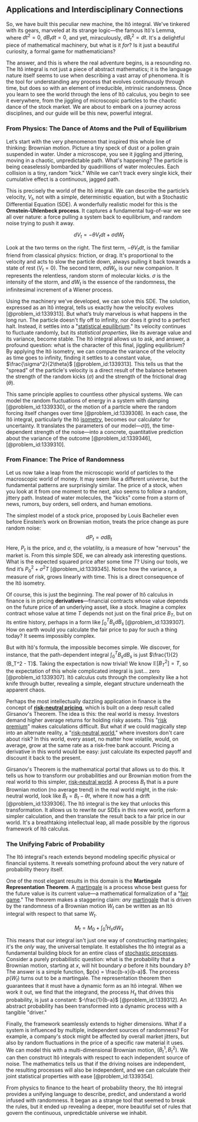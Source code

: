 ## Applications and Interdisciplinary Connections

So, we have built this peculiar new machine, the Itô integral. We've tinkered with its gears, marveled at its strange logic—the famous Itô's Lemma, where $dt^2 = 0$, $dB_t dt = 0$, and yet, miraculously, $dB_t^2 = dt$. It's a delightful piece of mathematical machinery, but what is it *for*? Is it just a beautiful curiosity, a formal game for mathematicians?

The answer, and this is where the real adventure begins, is a resounding *no*. The Itô integral is not just a piece of abstract mathematics; it is the language nature itself seems to use when describing a vast array of phenomena. It is the tool for understanding any process that evolves continuously through time, but does so with an element of irreducible, intrinsic randomness. Once you learn to see the world through the lens of Itô calculus, you begin to see it everywhere, from the jiggling of microscopic particles to the chaotic dance of the stock market. We are about to embark on a journey across disciplines, and our guide will be this new, powerful integral.

### From Physics: The Dance of Atoms and the Pull of Equilibrium

Let’s start with the very phenomenon that inspired this whole line of thinking: Brownian motion. Picture a tiny speck of dust or a pollen grain suspended in water. Under a microscope, you see it jiggling and jittering, moving in a chaotic, unpredictable path. What's happening? The particle is being ceaselessly bombarded by quadrillions of water molecules. Each collision is a tiny, random "kick." While we can't track every single kick, their cumulative effect is a continuous, jagged path.

This is precisely the world of the Itô integral. We can describe the particle’s velocity, $V_t$, not with a simple, deterministic equation, but with a Stochastic Differential Equation (SDE). A wonderfully realistic model for this is the **Ornstein-Uhlenbeck process**. It captures a fundamental tug-of-war we see all over nature: a force pulling a system back to equilibrium, and random noise trying to push it away.

$$ dV_t = -\theta V_t dt + \sigma dW_t $$

Look at the two terms on the right. The first term, $-\theta V_t dt$, is the familiar friend from classical physics: friction, or drag. It's proportional to the velocity and acts to slow the particle down, always pulling it back towards a state of rest ($V_t = 0$). The second term, $\sigma dW_t$, is our new companion. It represents the relentless, random storm of molecular kicks. $\sigma$ is the intensity of the storm, and $dW_t$ is the essence of the randomness, the infinitesimal increment of a Wiener process.

Using the machinery we've developed, we can solve this SDE. The solution, expressed as an Itô integral, tells us exactly how the velocity evolves [@problem_id:1339313]. But what’s truly marvelous is what happens in the long run. The particle doesn't fly off to infinity, nor does it grind to a perfect halt. Instead, it settles into a "[statistical equilibrium](@article_id:186083)." Its velocity continues to fluctuate randomly, but its *statistical properties*, like its average value and its variance, become stable. The Itô integral allows us to ask, and answer, a profound question: what is the character of this final, jiggling equilibrium? By applying the Itô isometry, we can compute the variance of the velocity as time goes to infinity, finding it settles to a constant value, $\frac{\sigma^2}{2\theta}$ [@problem_id:1339313]. This tells us that the "spread" of the particle's velocity is a direct result of the balance between the strength of the random kicks ($\sigma$) and the strength of the frictional drag ($\theta$).

This same principle applies to countless other physical systems. We can model the random fluctuations of energy in a system with damping [@problem_id:1339330], or the motion of a particle where the random forcing itself changes over time [@problem_id:1339308]. In each case, the Itô integral, particularly the Itô [isometry](@article_id:150387), becomes our calculator for uncertainty. It translates the parameters of our model—$\sigma(t)$, the time-dependent strength of the noise—into a concrete, quantitative prediction about the variance of the outcome [@problem_id:1339346], [@problem_id:1339310].

### From Finance: The Price of Randomness

Let us now take a leap from the microscopic world of particles to the macroscopic world of money. It may seem like a different universe, but the fundamental patterns are surprisingly similar. The price of a stock, when you look at it from one moment to the next, also seems to follow a random, jittery path. Instead of water molecules, the "kicks" come from a storm of news, rumors, buy orders, sell orders, and human emotions.

The simplest model of a stock price, proposed by Louis Bachelier even before Einstein’s work on Brownian motion, treats the price change as pure random noise:
$$ dP_t = \sigma dB_t $$
Here, $P_t$ is the price, and $\sigma$, the volatility, is a measure of how "nervous" the market is. From this simple SDE, we can already ask interesting questions. What is the expected squared price after some time $T$? Using our tools, we find it’s $P_0^2 + \sigma^2 T$ [@problem_id:1339345]. Notice how the variance, a measure of risk, grows linearly with time. This is a direct consequence of the Itô isometry.

Of course, this is just the beginning. The real power of Itô calculus in finance is in pricing **derivatives**—financial contracts whose value depends on the future price of an underlying asset, like a stock. Imagine a complex contract whose value at time $T$ depends not just on the final price $B_T$, but on its entire history, perhaps in a form like $\int_0^T B_s dB_s$ [@problem_id:1339307]. How on earth would you calculate the fair price to pay for such a thing today? It seems impossibly complex.

But with Itô's formula, the impossible becomes simple. We discover, for instance, that the path-dependent integral $\int_0^T B_s dB_s$ is just $\frac{1}{2}(B_T^2 - T)$. Taking the expectation is now trivial! We know $\mathbb{E}[B_T^2] = T$, so the expectation of this whole complicated integral is just... zero [@problem_id:1339307]. Itô calculus cuts through the complexity like a hot knife through butter, revealing a simple, elegant structure underneath the apparent chaos.

Perhaps the most intellectually dazzling application in finance is the concept of **[risk-neutral pricing](@article_id:143678)**, which is built on a deep result called Girsanov's Theorem. The idea is this: the real world is messy. Investors demand higher average returns for holding risky assets. This "[risk premium](@article_id:136630)" makes calculations difficult. But what if we could magically step into an alternate reality, a "[risk-neutral world](@article_id:147025)," where investors don't care about risk? In this world, every asset, no matter how volatile, would, on average, grow at the same rate as a risk-free bank account. Pricing a derivative in this world would be easy: just calculate its expected payoff and discount it back to the present.

Girsanov's Theorem is the mathematical portal that allows us to do this. It tells us how to transform our probabilities and our Brownian motion from the real world to this simpler, [risk-neutral world](@article_id:147025). A process $B_t$ that is a pure Brownian motion (no average trend) in the real world might, in the risk-neutral world, look like $\tilde{B}_t = B_t - \theta t$, where it now has a drift [@problem_id:1339306]. The Itô integral is the key that unlocks this transformation. It allows us to rewrite our SDEs in this new world, perform a simpler calculation, and then translate the result back to a fair price in our world. It's a breathtaking intellectual leap, all made possible by the rigorous framework of Itô calculus.

### The Unifying Fabric of Probability

The Itô integral's reach extends beyond modeling specific physical or financial systems. It reveals something profound about the very nature of probability theory itself.

One of the most elegant results in this domain is the **Martingale Representation Theorem**. A [martingale](@article_id:145542) is a process whose best guess for the future value is its current value—a mathematical formalization of a "[fair game](@article_id:260633)." The theorem makes a staggering claim: *any* [martingale](@article_id:145542) that is driven by the randomness of a Brownian motion $W_t$ can be written as an Itô integral with respect to that same $W_t$.

$$ M_t = M_0 + \int_0^t H_s dW_s $$

This means that our integral isn't just one way of constructing martingales; it's the *only* way, the universal template. It establishes the Itô integral as a fundamental building block for an entire class of [stochastic processes](@article_id:141072). Consider a purely probabilistic question: what is the probability that a Brownian motion, starting at $x$, will hit boundary $a$ before it hits boundary $b$? The answer is a simple function, $p(x) = \frac{b-x}{b-a}$. The process $p(W_t)$ turns out to be a martingale. The representation theorem then guarantees that it must have a dynamic form as an Itô integral. When we work it out, we find that the integrand, the process $H_s$ that drives this probability, is just a constant: $-\frac{1}{b-a}$ [@problem_id:1339312]. An abstract probability has been transformed into a dynamic process with a tangible "driver."

Finally, the framework seamlessly extends to higher dimensions. What if a system is influenced by multiple, independent sources of randomness? For example, a company's stock might be affected by overall market jitters, but also by random fluctuations in the price of a specific raw material it uses. We can model this with a multi-dimensional Brownian motion, $(B_t^1, B_t^2)$. We can then construct Itô integrals with respect to each independent source of noise. The mathematics tells us that if the driving noises are independent, the resulting processes will also be independent, and we can calculate their joint statistical properties with ease [@problem_id:1339354].

From physics to finance to the heart of probability theory, the Itô integral provides a unifying language to describe, predict, and understand a world infused with randomness. It began as a strange tool that seemed to break the rules, but it ended up revealing a deeper, more beautiful set of rules that govern the continuous, unpredictable universe we inhabit.